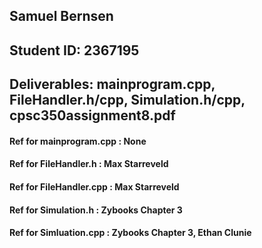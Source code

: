 ## Samuel Bernsen
## Student ID: 2367195
## Deliverables: mainprogram.cpp, FileHandler.h/cpp, Simulation.h/cpp, cpsc350assignment8.pdf
#### Ref for mainprogram.cpp : None
#### Ref for FileHandler.h : Max Starreveld
#### Ref for FileHandler.cpp : Max Starreveld
#### Ref for Simulation.h : Zybooks Chapter 3
#### Ref for Simluation.cpp : Zybooks Chapter 3, Ethan Clunie

